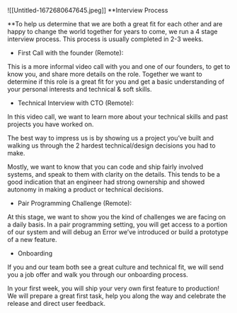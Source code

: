 ![[Untitled-1672680647645.jpeg]]
**Interview Process  
  
**To help us determine that we are both a great fit for each other and are happy to change the world together for years to come, we run a 4 stage interview process. This process is usually completed in 2-3 weeks.  

-   First Call with the founder (Remote):  
      
    

This is a more informal video call with you and one of our founders, to get to know you, and share more details on the role. Together we want to determine if this role is a great fit for you and get a basic understanding of your personal interests and technical & soft skills.  

-   Technical Interview with CTO (Remote):  
      
    

In this video call, we want to learn more about your technical skills and past projects you have worked on.  
  
The best way to impress us is by showing us a project you’ve built and walking us through the 2 hardest technical/design decisions you had to make.  
  
Mostly, we want to know that you can code and ship fairly involved systems, and speak to them with clarity on the details. This tends to be a good indication that an engineer had strong ownership and showed autonomy in making a product or technical decisions.  

-   Pair Programming Challenge (Remote):  
      
    

At this stage, we want to show you the kind of challenges we are facing on a daily basis. In a pair programming setting, you will get access to a portion of our system and will debug an Error we’ve introduced or build a prototype of a new feature.  

-   Onboarding  
      
    

If you and our team both see a great culture and technical fit, we will send you a job offer and walk you through our onboarding process.  
  
In your first week, you will ship your very own first feature to production! We will prepare a great first task, help you along the way and celebrate the release and direct user feedback.

